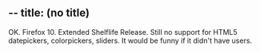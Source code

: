 --
title: (no title)
--
<p>OK. Firefox 10. Extended Shelflife Release. Still no support for HTML5 datepickers, colorpickers, sliders. It would be funny if it didn't have users.</p>